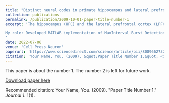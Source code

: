```yaml
---
title: "Distinct neural codes in primate hippocampus and lateral prefrontal cortex during associative learning in virtual environments"
collection: publications
permalink: /publication/2009-10-01-paper-title-number-1
excerpt: 'The hippocampus (HPC) and the lateral prefrontal cortex (LPFC) are two cortical areas of the primate brain deemed essential to cognition. Here, we hypothesized that the codes mediating neuronal communication in the HPC and LPFC microcircuits have distinctively evolved to serve plasticity and memory function at different spatiotemporal scales. We used a virtual reality task in which animals selected one of the two targets in the arms of the maze, according to a learned context-color rule. Our results show that during associative learning, HPC principal cells concentrate spikes in bursts, enabling temporal summation and fast synaptic plasticity in small populations of neurons and ultimately facilitating rapid encoding of associative memories. On the other hand, layer II/III LPFC pyramidal cells fire spikes more sparsely distributed over time. The latter would facilitate broadcasting of signals loaded in short-term memory across neuronal populations without necessarily triggering fast synaptic plasticity.

My role: Developed MATLAB implementation of MaxInterval Burst Detection Algorithm
'
date: 2022-07-06
venue: 'Cell Press Neuron'
paperurl: 'https://www.sciencedirect.com/science/article/pii/S0896627322003610'
citation: 'Your Name, You. (2009). &quot;Paper Title Number 1.&quot; <i>Journal 1</i>. 1(1).'
---
```

This paper is about the number 1. The number 2 is left for future work.

[Download paper here](http://academicpages.github.io/files/paper1.pdf)

Recommended citation: Your Name, You. (2009). "Paper Title Number 1." <i>Journal 1</i>. 1(1).